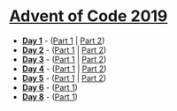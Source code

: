 # [Advent of Code 2019](https://adventofcode.com/2019)

- [**Day 1**](https://adventofcode.com/2019/day/1) - ([Part 1](day-01/part_one.py) | [Part 2](day-01/part_two.py))
- [**Day 2**](https://adventofcode.com/2019/day/2) - ([Part 1](day-02/part_one.py) | [Part 2](day-02/part_two.py))
- [**Day 3**](https://adventofcode.com/2019/day/3) - ([Part 1](day-03/part_one.py) | [Part 2](day-03/part_two.py))
- [**Day 4**](https://adventofcode.com/2019/day/4) - ([Part 1](day-04/part_one.py) | [Part 2](day-04/part_two.py))
- [**Day 5**](https://adventofcode.com/2019/day/5) - ([Part 1](day-05/part_one.py) | [Part 2](day-05/part_two.py))
- [**Day 6**](https://adventofcode.com/2019/day/6) - ([Part 1](day-06/part_one.py))
- [**Day 8**](https://adventofcode.com/2019/day/8) - ([Part 1](day-08/part_one.py))
